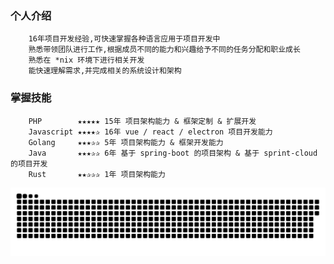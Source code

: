 ### 个人介绍
```
	16年项目开发经验,可快速掌握各种语言应用于项目开发中
	熟悉带领团队进行工作,根据成员不同的能力和兴趣给予不同的任务分配和职业成长
	熟悉在 *nix 环境下进行相关开发
	能快速理解需求,并完成相关的系统设计和架构
```

### 掌握技能

```
	PHP        ★★★★★ 15年 项目架构能力 & 框架定制 & 扩展开发
	Javascript ★★★★✰ 16年 vue / react / electron 项目开发能力
	Golang     ★★★✰✰ 5年 项目架构能力 & 框架开发能力 
	Java       ★★★✰✰ 6年 基于 spring-boot 的项目架构 & 基于 sprint-cloud 的项目开发
	Rust       ★★✰✰✰ 1年 项目架构能力
```

 ![github contribution grid snake animation](https://raw.githubusercontent.com/freewu/freewu/output/github-contribution-grid-snake.svg) 
